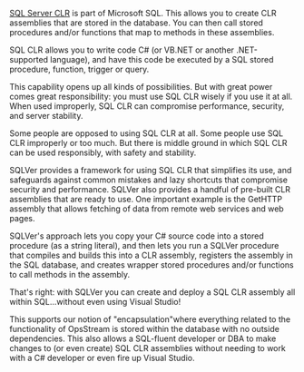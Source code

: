 [SQL Server CLR](https://docs.microsoft.com/en-us/dotnet/framework/data/adonet/sql/introduction-to-sql-server-clr-integration) is part of Microsoft SQL.  This allows you to create CLR assemblies that are stored in the database.  You can then call stored procedures and/or functions that map to methods in these assemblies.

SQL CLR allows you to write code C# (or VB.NET or another .NET-supported language), and have this code be executed by a SQL stored procedure, function, trigger or query.

This capability opens up all kinds of possibilities.  But with great power comes great responsibility:  you must use SQL CLR wisely if you use it at all.  When used improperly, SQL CLR can compromise performance, security, and server stability.

Some people are opposed to using SQL CLR at all.  Some people use SQL CLR improperly or too much.  But there is middle ground in which SQL CLR can be used responsibly, with safety and stability.

SQLVer provides a framework for using SQL CLR that simplifies its use, and safeguards against common mistakes and lazy shortcuts that compromise security and performance.  SQLVer also provides a handful of pre-built CLR assemblies that are ready to use.  One important example is the GetHTTP assembly that allows fetching of data from remote web services and web pages.

SQLVer's approach lets you copy your C# source code into a stored procedure (as a string literal), and then lets you run a SQLVer procedure that compiles and builds this into a CLR assembly, registers the assembly in the SQL database, and creates wrapper stored procedures and/or functions to call methods in the assembly.

That's right:  with SQLVer you can create and deploy a SQL CLR assembly all within SQL...without even using Visual Studio!

This supports our notion of "encapsulation"where everything related to the functionality of OpsStream is stored within the database with no outside dependencies.  This also allows a SQL-fluent developer or DBA to make changes to (or even create) SQL CLR assemblies without needing to work with a C# developer or even fire up Visual Studio.